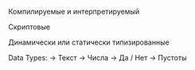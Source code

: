 Компилируемые и интерпретируемый

Скриптовые 

Динамически или статически типизированные

Data Types: 
-> Текст 
-> Числа 
-> Да / Нет 
-> Пустоты 